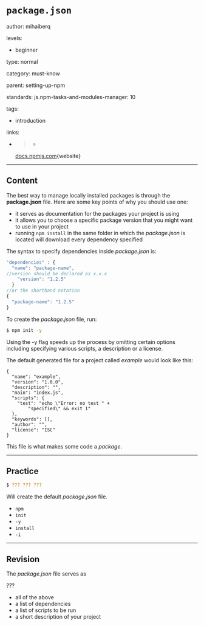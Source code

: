 # `package.json`
author: mihaiberq

levels:
  - beginner

type: normal

category: must-know

parent: setting-up-npm

standards:
  js.npm-tasks-and-modules-manager: 10

tags:
  - introduction

links:

  - >-
    [docs.npmjs.com](https://docs.npmjs.com/getting-started/using-a-package.json){website}

---
## Content

The best way to manage locally installed packages is through the **package.json** file. Here are some key points of why you should use one:
 - it serves as documentation for the packages your project is using
 - it allows you to choose a specific package version that you might want to use in your project
 - running `npm install` in the same folder in which the *package.json* is located will download every dependency specified

The syntax to specify dependencies inside *package.json* is:
```javascript
"dependencies" : {
  "name": "package-name",
//version should be declared as x.x.x
    "version": "1.2.5"
  }
//or the shorthand notation
{
  "package-name": "1.2.5"
}
```
To create the *package.json* file, run:
```bash
$ npm init -y
```
Using the -y flag speeds up the process by omitting certain options including specifying various scripts, a description or a license.

The default generated file for a project called *example* would look like this:
```
{
  "name": "example",
  "version": "1.0.0",
  "description": "",
  "main": "index.js",
  "scripts": {
    "test": "echo \"Error: no test " +
        "specified\" && exit 1"
  },
  "keywords": [],
  "author": "",
  "license": "ISC"
}
```
This file is what makes some code a *package*.

---
## Practice

```bash
$ ??? ??? ???
```
Will create the default *package.json* file.

* `npm`
* `init`
* `-y`
* `install`
* `-i`

---
## Revision

The *package.json* file serves as

???

* all of the above
* a list of dependencies
* a list of scripts to be run
* a short description of your project